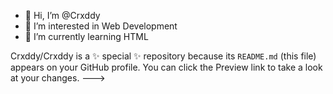 - 👋 Hi, I’m @Crxddy
- 👀 I’m interested in Web Development
- 🌱 I’m currently learning HTML


Crxddy/Crxddy is a ✨ special ✨ repository because its `README.md` (this file) appears on your GitHub profile.
You can click the Preview link to take a look at your changes.
--->
